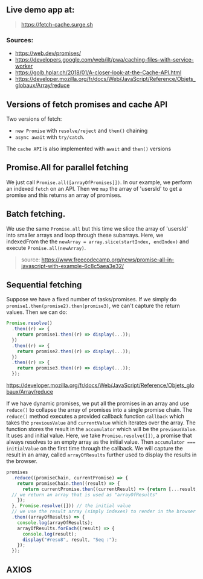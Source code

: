 ## Live demo app at:

> https://fetch-cache.surge.sh

### Sources:

- https://web.dev/promises/
- https://developers.google.com/web/ilt/pwa/caching-files-with-service-worker
- https://golb.hplar.ch/2018/01/A-closer-look-at-the-Cache-API.html
- https://developer.mozilla.org/fr/docs/Web/JavaScript/Reference/Objets_globaux/Array/reduce

## Versions of fetch promises and cache API

Two versions of fetch:

- `new Promise` with `resolve/reject` and `then()` chaining
- `async await` with `try/catch`.

The `cache API` is also implemented with `await` and `then()` versions

## Promise.All for parallel fetching

We just call `Promise.all([arrayOfPromises]])`. In our example, we perform an indexed `fetch` on an API. Then we `map` the array of 'usersId' to get a promise and this returns an array of promises.

## Batch fetching.

We use the same `Promise.all` but this time we slice the array of 'usersId' into smaller arrays and loop through these subarrays. Here, we indexedFrom the the `newArray = array.slice(startIndex, endIndex)` and execute `Promise.all(newArray)`.

> source: https://www.freecodecamp.org/news/promise-all-in-javascript-with-example-6c8c5aea3e32/

## Sequential fetching

Suppose we have a fixed number of tasks/promises. If we simply do `promise1.then(promise2).then(promise3)`, we can't capture the return values. Then we can do:

```javascript
Promise.resolve()
  .then((r) => {
    return promise1.then((r) => display(...));
  })
  .then((r) => {
    return promise2.then((r) => display(...));
  })
  .then((r) => {
    return promise3.then((r) => display(...));
  });
```

https://developer.mozilla.org/fr/docs/Web/JavaScript/Reference/Objets_globaux/Array/reduce

If we have dynamic promises, we put all the promises in an array and use `reduce()` to collapse the array of promises into a single promise chain.
The `reduce()` method executes a provided callback function `callback` which takes the `previousValue` and `currentValue` which iterates over the array. The function stores the result in the `accumulator` which will be the `previousValue`. It uses and initial value. Here, we take `Promise.resolve([])`, a promise that always resolves to an empty array as the initial value. Then `accumulator === initialValue` on the first time through the callback.
We will capture the result in an array, called `arrayOfResults` further used to display the
results in the browser.

```javascript
promises
  .reduce((promiseChain, currentPromise) => {
    return promiseChain.then((result) => {
      return currentPromise.then((currentResult) => {return [...result, currentResult}]);
  // we return an array that is used as "arrayOfResults"
    });
  }, Promise.resolve([])) // the initial value
  // we use the result array (simply indexes) to render in the browser
  .then((arrayOfResults) => {
    console.log(arrayOfResults);
    arrayOfResults.forEach((result) => {
      console.log(result);
      display("#resu8", result, "Seq :");
    });
  });
```

## AXIOS
